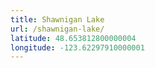 ```yaml
---
title: Shawnigan Lake
url: /shawnigan-lake/
latitude: 48.653812800000004
longitude: -123.62297910000001
---
```

